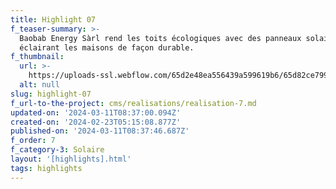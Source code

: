 ```yaml
---
title: Highlight 07
f_teaser-summary: >-
  Baobab Energy Sàrl rend les toits écologiques avec des panneaux solaires,
  éclairant les maisons de façon durable.
f_thumbnail:
  url: >-
    https://uploads-ssl.webflow.com/65d2e48ea556439a599619b6/65d82ce7994af624081867df_noes_2.jpg
  alt: null
slug: highlight-07
f_url-to-the-project: cms/realisations/realisation-7.md
updated-on: '2024-03-11T08:37:00.094Z'
created-on: '2024-02-23T05:15:08.877Z'
published-on: '2024-03-11T08:37:46.687Z'
f_order: 7
f_category-3: Solaire
layout: '[highlights].html'
tags: highlights
---
```



